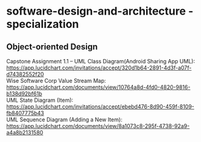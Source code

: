 # software-design-and-architecture -specialization  
  
## Object-oriented Design  
Capstone Assignment 1.1 – UML Class Diagram(Android Sharing App UML): https://app.lucidchart.com/invitations/accept/320d1b64-2891-4d3f-a07f-d74382552f20  
Wise Software Corp Value Stream Map: https://app.lucidchart.com/documents/view/10764a8d-4fd0-4820-9816-b138d92bf61b  
UML State Diagram (Item): https://app.lucidchart.com/invitations/accept/ebebd476-8d90-459f-8109-fb8407775b43  
UML Sequence Diagram (Adding a New Item): https://app.lucidchart.com/documents/view/8a1073c8-295f-4738-92a9-a4a8b2131580  
